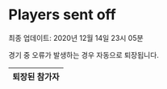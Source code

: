 # Players sent off
최종 업데이트: 2020년 12월 14일 23시 05분


경기 중 오류가 발생하는 경우 자동으로 퇴장됩니다.


| 퇴장된 참가자 |
|:---:|